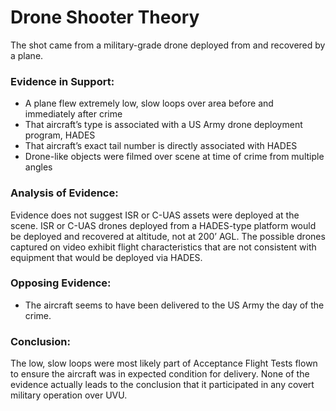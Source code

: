 # Drone Shooter Theory
The shot came from a military-grade drone deployed from and recovered by a plane.

### Evidence in Support:
- A plane flew extremely low, slow loops over area before and immediately after crime
- That aircraft’s type is associated with a US Army drone deployment program, HADES
- That aircraft’s exact tail number is directly associated with HADES
- Drone-like objects were filmed over scene at time of crime from multiple angles

### Analysis of Evidence:
Evidence does not suggest ISR or C-UAS assets were deployed at the scene. ISR or C-UAS drones deployed from a HADES-type platform would be deployed and recovered at altitude, not at 200’ AGL. The possible drones captured on video exhibit flight characteristics that are not consistent with equipment that would be deployed via HADES.

### Opposing Evidence:
- The aircraft seems to have been delivered to the US Army the day of the crime.

### Conclusion:
The low, slow loops were most likely part of Acceptance Flight Tests flown to ensure the aircraft was in expected condition for delivery. None of the evidence actually leads to the conclusion that it participated in any covert military operation over UVU.